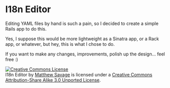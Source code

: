 I18n Editor
===========

Editing YAML files by hand is such a pain, so I decided to create a simple Rails app to do this.

Yes, I suppose this would be more lightweight as a Sinatra app, or a Rack app, or whatever, but hey, this is
what I chose to do.

If you want to make any changes, improvements, polish up the design... feel free :)

<a rel="license" href="http://creativecommons.org/licenses/by-sa/3.0/"><img alt="Creative Commons License" style="border-width:0" src="http://i.creativecommons.org/l/by-sa/3.0/88x31.png" /></a><br /><span xmlns:dc="http://purl.org/dc/elements/1.1/" href="http://purl.org/dc/dcmitype/Text" property="dc:title" rel="dc:type">I18n Editor</span> by <a xmlns:cc="http://creativecommons.org/ns#" href="http://www.amasses.net" property="cc:attributionName" rel="cc:attributionURL">Matthew Savage</a> is licensed under a <a rel="license" href="http://creativecommons.org/licenses/by-sa/3.0/">Creative Commons Attribution-Share Alike 3.0 Unported License</a>.